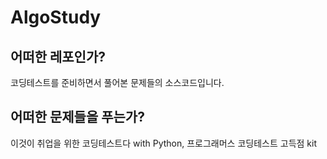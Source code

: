 # AlgoStudy

## 어떠한 레포인가?
코딩테스트를 준비하면서 풀어본 문제들의 소스코드입니다.

## 어떠한 문제들을 푸는가?
이것이 취업을 위한 코딩테스트다 with Python, 프로그래머스 코딩테스트 고득점 kit
